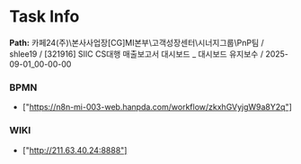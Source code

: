 # Task Info

**Path:** 카페24(주)\본사사업장\[CG]MI본부\고객성장센터\시너지그룹\PnP팀 / shlee19 / [321916] SIIC CS대행 매출보고서 대시보드 _ 대시보드 유지보수 / 2025-09-01_00-00-00

### BPMN
- ["https://n8n-mi-003-web.hanpda.com/workflow/zkxhGVyjgW9a8Y2q"]

### WIKI
- ["http://211.63.40.24:8888"]

